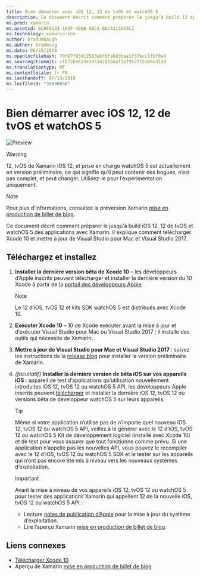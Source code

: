 ```yaml
---
title: Bien démarrer avec iOS 12, 12 de tvOS et watchOS 5
description: Ce document décrit comment préparer le jusqu'à build 12 applications iOS et tvOS 12 avec Xamarin. Il explique comment télécharger Xcode 10 et mettre à jour de Visual Studio pour Mac et Visual Studio 2017.
ms.prod: xamarin
ms.assetid: 6C0F0133-1A5F-408B-8BCA-BDCA313A55C2
ms.technology: xamarin-ios
author: bradumbaugh
ms.author: brumbaug
ms.date: 06/25/2018
ms.openlocfilehash: 70f67f934c2503e6f6fa0d3bae1f37bcc1f6f0a4
ms.sourcegitcommit: cfb72be633e335147d156af3ef9527151b9e31d9
ms.translationtype: MT
ms.contentlocale: fr-FR
ms.lasthandoff: 07/13/2018
ms.locfileid: "39030650"
---
```

# <a name="getting-started-with-ios-12-tvos-12-and-watchos-5"></a>Bien démarrer avec iOS 12, 12 de tvOS et watchOS 5

![Preview](~/media/shared/preview.png)

> [!WARNING]
> 12, tvOS de Xamarin iOS 12, et prise en charge watchOS 5 est actuellement en version préliminaire, ce qui signifie qu’il peut contenir des bogues, n’est pas complet, et peut changer. Utilisez-le pour l’expérimentation uniquement.

> [!NOTE]
> Pour plus d’informations, consultez la préversion Xamarin [mise en production de billet de blog](https://releases.xamarin.com/preview-release-xcode-10-beta-3/).

Ce document décrit comment préparer le jusqu'à build iOS 12, 12 de tvOS et watchOS 5 des applications avec Xamarin. Il explique comment télécharger Xcode 10 et mettre à jour de Visual Studio pour Mac et Visual Studio 2017.

## <a name="download-and-install"></a>Téléchargez et installez

1. **Installer la dernière version bêta de Xcode 10** – les développeurs d’Apple inscrits peuvent télécharger et installer la dernière version du 10 Xcode à partir de la [portail des développeurs Apple](https://developer.apple.com/download/).

   > [!NOTE]
   > Le 12 d’iOS, tvOS 12 et kits SDK watchOS 5 est distribués avec Xcode 10.

2. **Exécuter Xcode 10** – 10 de Xcode exécuter avant la mise à jour et d’exécuter Visual Studio pour Mac ou Visual Studio 2017 ; il installe des outils qui nécessite de Xamarin.

3. **Mettre à jour de Visual Studio pour Mac et Visual Studio 2017** : suivez les instructions de la [release blog](https://releases.xamarin.com/preview-release-xcode-10-beta-3/) pour installer la version préliminaire de Xamarin.

4. _(facultatif)_  **Installer la dernière version de bêta iOS sur vos appareils iOS** : appareil de test d’applications qu’utilisation nouvellement introduites iOS 12, tvOS 12 ou watchOS 5 API, les développeurs Apple inscrits peuvent [télécharger](https://developer.apple.com/download) et installer la dernière iOS 12, tvOS 12 ou versions bêta de développeur watchOS 5 sur leurs appareils.

   > [!TIP]
   > Même si votre application n’utilise pas de n’importe quel nouveau iOS 12, tvOS 12 ou watchOS 5 API, veillez à le générer avec le 12 d’iOS, tvOS 12 ou watchOS 5 Kit de développement logiciel (installé avec Xcode 10) et de test pour vous assurer que tout fonctionne comme prévu. Si une application n’appelle pas les nouvelles API, vous pouvez le recompiler avec le 12 d’iOS, tvOS 12 ou watchOS 5 SDK et le tester sur les appareils qui n’ont pas encore été mis à niveau vers les nouveaux systèmes d’exploitation.

   > [!IMPORTANT]
   > Avant la mise à niveau de vos appareils iOS 12, tvOS 12 ou watchOS 5 pour tester des applications Xamarin qui appellent 12 de la nouvelle iOS, tvOS 12 ou watchOS 5 API :
   > - Lecture [notes de publication d’Apple](https://developer.apple.com/download/) pour la mise à jour du système d’exploitation.
   > - Lire l’aperçu Xamarin [mise en production de billet de blog](https://releases.xamarin.com/preview-release-xcode-10-beta-3/).

## <a name="related-links"></a>Liens connexes

- [Télécharger Xcode 10](https://developer.apple.com/download/)
- Aperçu de Xamarin [mise en production de billet de blog](https://releases.xamarin.com/preview-release-xcode-10-beta-3/)
